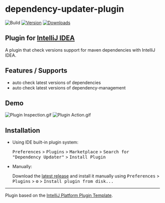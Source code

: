 # dependency-updater-plugin

![Build](https://github.com/SaharaG/dependency-updater-plugin/workflows/Build/badge.svg)
[![Version](https://img.shields.io/jetbrains/plugin/v/14270-maven-updater.svg)](https://plugins.jetbrains.com/plugin/14270-maven-updater)
[![Downloads](https://img.shields.io/jetbrains/plugin/d/14270-maven-updater.svg)](https://plugins.jetbrains.com/plugin/14270-maven-updater)

## Plugin for [IntelliJ IDEA](http://plugins.jetbrains.com/plugin/14270-maven-updater)
<!-- Plugin description -->
A plugin that check versions support for maven dependencies with IntelliJ IDEA.

Features / Supports
--------
- auto check latest versions of dependencies
- auto check latest versions of dependency-management
<!-- Plugin description end -->

Demo
-------
![Plugin Inspection.gif](https://i.loli.net/2020/08/12/heLCYMUPKmW4l5H.gif)
![Plugin Action.gif](https://i.loli.net/2020/08/12/34zMFRL786opK2T.gif)

## Installation

- Using IDE built-in plugin system:
  
  <kbd>Preferences</kbd> > <kbd>Plugins</kbd> > <kbd>Marketplace</kbd> > <kbd>Search for "Dependency Updater"</kbd> >
  <kbd>Install Plugin</kbd>
  
- Manually:

  Download the [latest release](https://github.com/SaharaG/dependency-updater-plugin/releases/latest) and install it manually using
  <kbd>Preferences</kbd> > <kbd>Plugins</kbd> > <kbd>⚙️</kbd> > <kbd>Install plugin from disk...</kbd>


---
Plugin based on the [IntelliJ Platform Plugin Template][template].

[template]: https://github.com/JetBrains/intellij-platform-plugin-template
